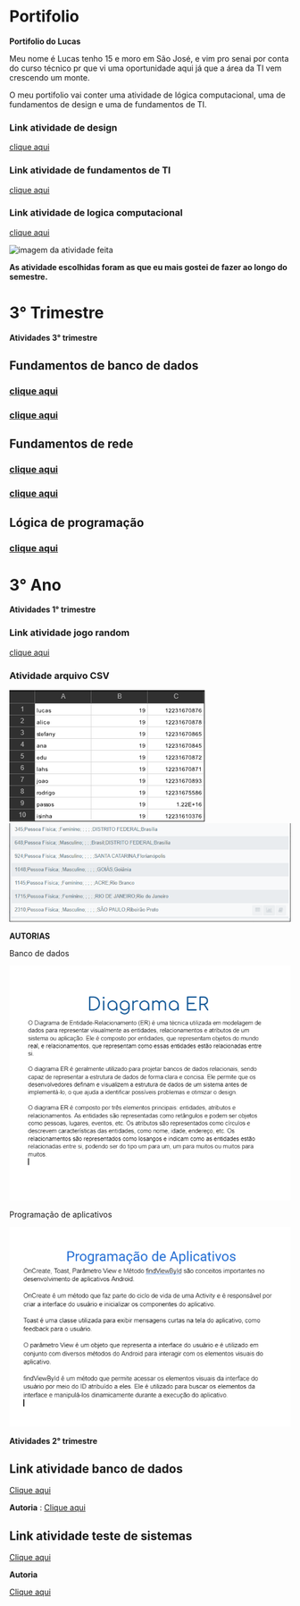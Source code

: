 # Portifolio
**Portifolio do Lucas**

Meu nome é Lucas tenho 15 e moro em São José, e vim pro senai por conta do curso técnico pr que vi uma oportunidade aqui já que a área da TI vem crescendo um monte.

O meu portifolio vai conter uma atividade de lógica computacional, uma de fundamentos de design e uma de fundamentos de TI.

### Link atividade de design
[clique aqui](https://www.figma.com/proto/rFQ2fpGDwrVB4EMe27JNtu/Suits-site?node-id=45%3A17&scaling=scale-down&page-id=0%3A1)

### Link atividade de fundamentos de TI
[clique aqui](https://docs.google.com/document/d/1XKjI4kazGFvBmb_Ay5JXZhWNFDpASLJ2IY2auSzifLM/edit?usp=sharing)

### Link atividade de logica computacional
[clique aqui](https://drive.google.com/file/d/1rfogrtIsbzYGZKSQnjQw5Od2SinGGOGP/view)

![imagem da atividade feita](https://user-images.githubusercontent.com/102532112/166080994-b419d753-f687-4e3b-9607-dc2d1ee5cc4e.png)






 **As atividade escolhidas foram as que eu mais gostei de fazer ao longo do semestre.**

# **3° Trimestre**
**Atividades 3° trimestre**

## **Fundamentos de banco de dados**
### [clique aqui](https://github.com/Lucas250506/Portifolio/blob/main/Banco_de_dados/Documento%20sem%20t%C3%ADtulo.pdf)
### [clique aqui](https://github.com/Lucas250506/Portifolio/blob/main/Banco_de_dados/atividade.png)

## **Fundamentos de rede**
### [clique aqui](https://github.com/Lucas250506/Portifolio/blob/main/Fundamentos_de_rede/Gr%C3%A1fico%20de%20Superf%C3%ADcie%20.pdf)
### [clique aqui](https://github.com/Lucas250506/Portifolio/blob/main/Fundamentos_de_rede/atividade%201.png)

## **Lógica de programação**
### [clique aqui](https://github.com/Lucas250506/Portifolio/blob/main/Logica_de_programacao/Objetos.zip)

# **3° Ano**
**Atividades 1° trimestre**
### Link atividade jogo random
[clique aqui](https://docs.google.com/document/d/1frX0J50pIHQFrS_Wam7rVFcW7CZa4VgvTWk1sUr-fug/edit)
### Atividade arquivo CSV
![imagem da atividade feita](https://github.com/Lucas250506/Portifolio/blob/aeca88dfea58acfdaef9241ef95766bccf8f36a6/Banco_de_dados/Captura%20de%20tela%202023-04-27%20090805.png)
![imagem da atividade feita](https://github.com/Lucas250506/Portifolio/blob/f0c34b454fc179d8b7e9cced60978bb337ef8dcd/Banco_de_dados/Captura%20de%20tela%202023-04-27%20090819.png)

**AUTORIAS**

Banco de dados

![imagem da autoria](https://github.com/Lucas250506/Portifolio/blob/ec98920c120675d4c42acc0fb95674212e84082e/Banco_de_dados/Captura%20de%20tela%202023-04-28%20192620.png)

Programação de aplicativos

![Imagem da autoria](https://github.com/Lucas250506/Portifolio/blob/da5a9c8e4d019216dcf03a8284273db807d31a31/Logica_de_programacao/Captura%20de%20tela%202023-04-28%20192620.png)

**Atividades 2° trimestre**
## Link atividade banco de dados
[Clique aqui](https://docs.google.com/document/d/1RCAkiQ6_wmPlIlkR3JtrBBfpgknb5QnnZDJYUx4fbKo/edit?usp=sharing)

**Autoria** : [Clique aqui](https://docs.google.com/document/d/11ZqMLWUuS8kOlU84kJyn6OD_NPDhOQhNbMhd3qF1vNk/edit?usp=sharing)

## Link atividade teste de sistemas
[Clique aqui](https://docs.google.com/document/d/1URKZd283aVrhLnQYN7O9KRuZouu7G-CCmnVfDq7LJ78/edit?usp=sharing)

**Autoria**

[Clique aqui](https://docs.google.com/document/d/1BRMwgPM9xhkfAeCMhhuidrLT2wgIxilqfkwjSCd_Wfk/edit?usp=sharing)
